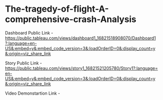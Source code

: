# The-tragedy-of-flight-A-comprehensive-crash-Analysis



Dashboard Public Link - https://public.tableau.com/views/dashboard1_16821518908070/Dashboard1?:language=en-US&:embed=y&:embed_code_version=3&:loadOrderID=0&:display_count=y&:origin=viz_share_link

Story Public Link - https://public.tableau.com/views/story1_16821521205780/Story1?:language=en-US&:embed=y&:embed_code_version=3&:loadOrderID=0&:display_count=y&:origin=viz_share_link

Video Demonstartion Link - 
